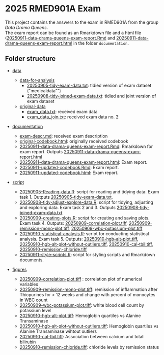 # 2025 RMED901A Exam
This project contains the answers to the exam in RMED901A from the group _Data Drama Queens_.<br>
The exam report can be found as an Rmarkdown file and a html file ([20250911-data-drama-queens-exam-report.Rmd](documentation/20250911-data-drama-queens-exam-report.Rmd) and [20250911-data-drama-queens-exam-report.html](documentation/20250911-data-drama-queens-exam-report.html) in the folder `documentation`.

## Folder structure
* [data](data)
    + [data-for-analysis](data/data-for-analysis)
      + [20250905-tidy-exam-data.txt](data/data-for-analysis/20250905-tidy-exam-data.txt): tidied version of exam dataset ("medicaldata"")
      + [20250908-tidy-joined-exam-data.txt](data/data-for-analysis/20250908-tidy-joined-exam-data.txt): tidied and joint version of exam dataset
    + [original-data](data/original-data)   
      + [exam_data.txt](data/original-data/exam_data.txt): received exam data
      + [exam_data_join.txt](data/original-data/exam_data_join.txt): received exam data no. 2
      

* [documentation](documentation)
    + [exam-descr.md](documentation/exam-descr.md): received exam description
    + [original-codebook.html](documentation/original-codebook.html): originally received codebook
    + [20250911-data-drama-queens-exam-report.Rmd](documentation/20250911-data-drama-queens-exam-report.Rmd): Rmarkdown for exam report. 
       Outputs   [20250911-data-drama-queens-exam-report.html](documentation/20250911-data-drama-queens-exam-report.html)
    + [20250911-data-drama-queens-exam-report.html](documentation/20250911-data-drama-queens-exam-report.html): Exam report.
    + [20250911-updated-codebook.Rmd](documentation/20250911-updated-codebook.Rmd): Exam report.
     + [20250911-updated-codebook.html](documentation/20250911-updated-codebook.html): Exam report.
      
* [script](script)
    + [20250905-Reading-data.R](script/20250905-Reading-data.R): script for reading and tidying data. Exam task 1. Outputs [20250905-tidy-exam-data.txt](data/data-for-analysis/20250905-tidy-exam-data.txt).
    + [20250908-tidy-adjust-explore-data.R](script/20250908-tidy-adjust-explore-data.R): script for tidying, adjusting and exploring data. Exam task 2 and 3. Outputs [20250908-tidy-joined-exam-data.txt](data/data-for-analysis/20250908-tidy-joined-exam-data.txt)
    + [20250909-creating-plots.R](script/20250909-creating-plots.R): script for creating and saving plots. Exam task 4. Outputs:
      [20250909-correlation-plot.tiff](figures/20250909-correlation-plot.tiff),
      [20250909-remission-mono-plot.tiff](figures/20250909-remission-mono-plot.tiff), 
      [20250909-wbc-potassium-plot.tiff](figures/20250909-wbc-potassium-plot.tiff)
    + [20250910-statistical-analysis.R](script/20250910-statistical-analysis.R):  script for conducting statistical analysis. Exam task 5. Outputs:
    [20250910-hgb-alt-plot.tiff](figures/20250910-hgb-alt-plot.tiff),
    [20250910-hgb-alt-plot-without-outliers.tiff](figures/20250910-hgb-alt-plot-without-outliers.tiff),
    [20250910-cal-tbil.tiff](figures/20250910-cal-tbil.tiff),
    [20250910-remission-chloride.tiff](figures/20250910-remission-chloride.tiff)
    + [20250911-style-scripts.R](script/20250911-style-scripts.R): script for styling scripts and Rmarkdown documents.

* [figures](figures)
    + [20250909-correlation-plot.tiff](figures/20250909-correlation-plot.tiff) : correlation plot of numerical variables
    + [20250909-remission-mono-plot.tiff](figures/20250909-remission-mono-plot.tiff): remission of inflammation after Thiopurines for > 12 weeks and change with percent of monocytes in WBC count
    + [20250909-wbc-potassium-plot.tiff](figures/20250909-wbc-potassium-plot.tiff): white blood cell count by potassium level
    + [20250910-hgb-alt-plot.tiff](figures/20250910-hgb-alt-plot.tiff): Hemoglobin quartiles vs Alanine Transaminase
    + [20250910-hgb-alt-plot-without-outliers.tiff](figures/20250910-hgb-alt-plot-without-outliers.tiff): Hemoglobin quartiles vs Alanine Transaminase wihtout outliers
    + [20250910-cal-tbil.tiff](figures/20250910-cal-tbil.tiff): Association between calcium and total bilirubin
    + [20250910-remission-chloride.tiff](figures/20250910-remission-chloride.tiff): chloride levels by remission status

